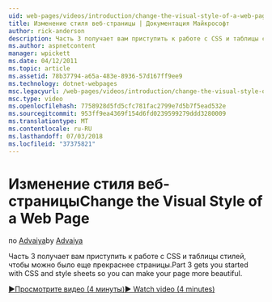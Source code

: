 ```yaml
---
uid: web-pages/videos/introduction/change-the-visual-style-of-a-web-page
title: Изменение стиля веб-страницы | Документация Майкрософт
author: rick-anderson
description: Часть 3 получает вам приступить к работе с CSS и таблицы стилей, чтобы можно было еще прекраснее страницы.
ms.author: aspnetcontent
manager: wpickett
ms.date: 04/12/2011
ms.topic: article
ms.assetid: 78b37794-a65a-483e-8936-57d167ff9ee9
ms.technology: dotnet-webpages
msc.legacyurl: /web-pages/videos/introduction/change-the-visual-style-of-a-web-page
msc.type: video
ms.openlocfilehash: 7758928d5fd5cfc781fac2799e7d5b7f5ead532e
ms.sourcegitcommit: 953ff9ea4369f154d6fd0239599279ddd3280009
ms.translationtype: MT
ms.contentlocale: ru-RU
ms.lasthandoff: 07/03/2018
ms.locfileid: "37375821"
---
```

<a name="change-the-visual-style-of-a-web-page"></a><span data-ttu-id="afc0f-103">Изменение стиля веб-страницы</span><span class="sxs-lookup"><span data-stu-id="afc0f-103">Change the Visual Style of a Web Page</span></span>
====================
<span data-ttu-id="afc0f-104">по [Advaiya](https://twitter.com/Advaiyasolns)</span><span class="sxs-lookup"><span data-stu-id="afc0f-104">by [Advaiya](https://twitter.com/Advaiyasolns)</span></span>

<span data-ttu-id="afc0f-105">Часть 3 получает вам приступить к работе с CSS и таблицы стилей, чтобы можно было еще прекраснее страницы.</span><span class="sxs-lookup"><span data-stu-id="afc0f-105">Part 3 gets you started with CSS and style sheets so you can make your page more beautiful.</span></span>

[<span data-ttu-id="afc0f-106">&#9654;Просмотрите видео (4 минуты)</span><span class="sxs-lookup"><span data-stu-id="afc0f-106">&#9654; Watch video (4 minutes)</span></span>](https://channel9.msdn.com/Blogs/ASP-NET-Site-Videos/change-the-visual-style-of-a-web-page)
